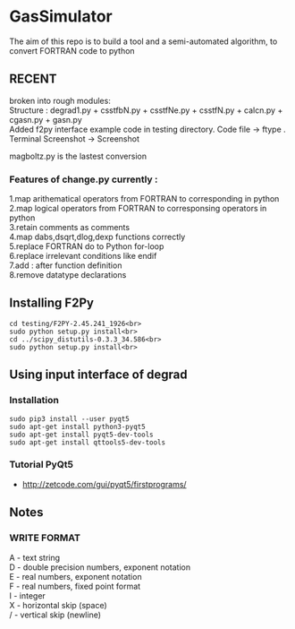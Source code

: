 # GasSimulator 
The aim of this repo is to build a tool and a semi-automated algorithm, to convert FORTRAN code to python<br>

## RECENT <br>
broken into rough modules:<br>
Structure : degrad1.py + csstfbN.py + csstfNe.py + csstfN.py + calcn.py + cgasn.py + gasn.py<br>
Added f2py interface example code in testing directory. Code file -> ftype .
Terminal Screenshot -> Screenshot <br>

magboltz.py is the lastest conversion <br>

### Features of change.py currently : <br>
1.map arithematical operators from FORTRAN to corresponding in python <br>
2.map logical operators from FORTRAN to corresponsing operators in python <br>
3.retain comments as comments<br>
4.map dabs,dsqrt,dlog,dexp functions correctly<br>
5.replace FORTRAN do to Python for-loop<br>
6.replace irrelevant conditions like endif <br>
7.add : after function definition<br>
8.remove datatype declarations<br>

## Installing F2Py<br>

    cd testing/F2PY-2.45.241_1926<br>
    sudo python setup.py install<br>
    cd ../scipy_distutils-0.3.3_34.586<br>
    sudo python setup.py install<br>

## Using input interface of degrad <br>
### Installation 
 
    sudo pip3 install --user pyqt5  
    sudo apt-get install python3-pyqt5  
    sudo apt-get install pyqt5-dev-tools
    sudo apt-get install qttools5-dev-tools
    
### Tutorial PyQt5
<ul>
<li> 
	<a href="http://zetcode.com/gui/pyqt5/firstprograms/"> http://zetcode.com/gui/pyqt5/firstprograms/</a>

</ul>

## Notes
### WRITE FORMAT
   A - text string<br>
   D - double precision numbers, exponent notation<br>
   E - real numbers, exponent notation<br>
   F - real numbers, fixed point format<br>
   I - integer<br>
   X - horizontal skip (space)<br>
   / - vertical skip (newline)<br>
